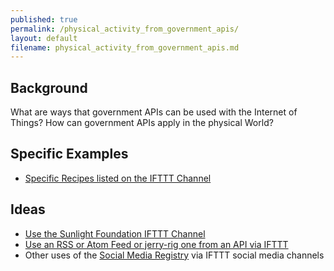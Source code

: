 ```yaml
---
published: true
permalink: /physical_activity_from_government_apis/
layout: default
filename: physical_activity_from_government_apis.md
---
```



## Background

What are ways that government APIs can be used with the Internet of Things?  How can government APIs apply in the physical World?   

## Specific Examples 
* [Specific Recipes listed on the IFTTT Channel](https://ifttt.com/sunlightfoundation)

## Ideas 
* [Use the Sunlight Foundation IFTTT Channel](https://ifttt.com/sunlightfoundation)
* [Use an RSS or Atom Feed or jerry-rig one from an API via IFTTT](https://ifttt.com/feed)
* Other uses of the [Social Media Registry](http://registry.usa.gov) via IFTTT social media channels
